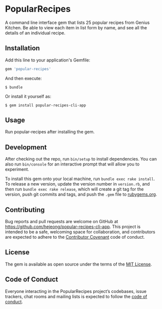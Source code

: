 # PopularRecipes
A command line interface gem that lists 25 popular recipes from Genius Kitchen. Be able to view each item in list form by name, and see all the details of an individual recipe.

## Installation

Add this line to your application's Gemfile:

```ruby
gem 'popular-recipes'
```

And then execute:

    $ bundle

Or install it yourself as:

    $ gem install popular-recipes-cli-app

## Usage

Run popular-recipes after installing the gem.

## Development

After checking out the repo, run `bin/setup` to install dependencies. You can also run `bin/console` for an interactive prompt that will allow you to experiment.

To install this gem onto your local machine, run `bundle exec rake install`. To release a new version, update the version number in `version.rb`, and then run `bundle exec rake release`, which will create a git tag for the version, push git commits and tags, and push the `.gem` file to [rubygems.org](https://rubygems.org).

## Contributing

Bug reports and pull requests are welcome on GitHub at https://github.com/hejeong/popular-recipes-cli-app. This project is intended to be a safe, welcoming space for collaboration, and contributors are expected to adhere to the [Contributor Covenant](http://contributor-covenant.org) code of conduct.

## License

The gem is available as open source under the terms of the [MIT License](https://opensource.org/licenses/MIT).

## Code of Conduct

Everyone interacting in the PopularRecipes project’s codebases, issue trackers, chat rooms and mailing lists is expected to follow the [code of conduct](https://github.com/hejeong/popular-recipes-cli-app/blob/master/CODE_OF_CONDUCT.md).
